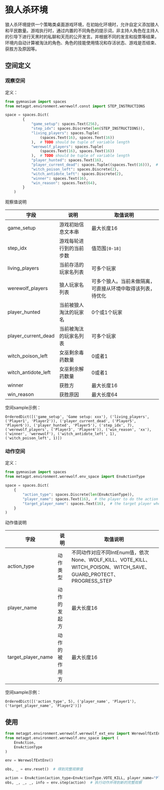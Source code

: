 # 狼人杀环境

狼人杀环境提供一个策略类桌面游戏环境，在初始化环境时，允许自定义添加狼人和平民数量。游戏执行时，通过内置的不同角色的提示词，非主持人角色在主持人的引导下进行天黑时的私聊和天亮的公开发言。并根据不同的发言和投票等结果，环境内自动计算被淘汰的角色、角色的技能使用情况和存活状态、游戏是否结束、获胜方及原因等。  

## 空间定义

### 观察空间

定义：  

```python
from gymnasium import spaces
from metagpt.environment.werewolf.const import STEP_INSTRUCTIONS

space = spaces.Dict(
        {
            "game_setup": spaces.Text(256),
            "step_idx": spaces.Discrete(len(STEP_INSTRUCTIONS)),
            "living_players": spaces.Tuple(
                (spaces.Text(16), spaces.Text(16))
            ),  # TODO should be tuple of variable length
            "werewolf_players": spaces.Tuple(
                (spaces.Text(16), spaces.Text(16))
            ),  # TODO should be tuple of variable length
            "player_hunted": spaces.Text(16),
            "player_current_dead": spaces.Tuple((spaces.Text(16))),  # TODO should be tuple of variable length
            "witch_poison_left": spaces.Discrete(2),
            "witch_antidote_left": spaces.Discrete(2),
            "winner": spaces.Text(16),
            "win_reason": spaces.Text(64),
        }
    )
```

观察值说明  

| 字段       | 说明                   | 取值说明 |
| ---------- | ---------------------- | ------------ |
| game_setup | 游戏初始信息文本串     | 最大长度16          |
| step_idx   | 游戏每轮进行到的当前步数 | 值范围`[0-18]`   |
| living_players | 当前存活的玩家名列表 | 可多个玩家 |
| werewolf_players | 狼人玩家名列表  | 可多个狼人。当前未做隔离，可直接从环境中取得该列表，待优化 |
| player_hunted | 当前被狼人淘汰的玩家名 | 0个或1个玩家 |
| player_current_dead | 当前被淘汰的玩家名列表 | 可多个玩家 |
| witch_poison_left | 女巫剩余毒药数量 | 0或者1 |
| witch_antidote_left | 女巫剩余解药数量 | 0或者1 |
| winner | 获胜方 | 最大长度16 |
| win_reason | 获胜原因 | 最大长度64 |


空间sample示例：  
```
OrderedDict([('game_setup', 'Game setup: xxx'), ('living_players', ('Player1', 'Player2')), ('player_current_dead', ('Player5', 'Player6')), ('player_hunted', 'Player5'), ('step_idx', 7), ('werewolf_players', ('Player3', 'Player4')), ('win_reason', 'xx'), ('winner', 'werewolf'), ('witch_antidote_left', 1), ('witch_poison_left', 1)])
```

### 动作空间

定义：  

```python
from gymnasium import spaces
from metagpt.environment.werewolf.env_space import EnvActionType

space = spaces.Dict(
    {
        "action_type": spaces.Discrete(len(EnvActionType)),
        "player_name": spaces.Text(16),  # the player to do the action
        "target_player_name": spaces.Text(16),  # the target player who take the action
    }
)
```

动作值说明  

| 字段        | 说明                                | 取值说明                                                                                                     |
| ----------- | ----------------------------------- | ------------------------------------------------------------------------------------------------------------ |
| action_type | 动作类型                            | 不同动作对应不同IntEnum值，依次None、WOLF_KILL、VOTE_KILL、WITCH_POISON、WITCH_SAVE、GUARD_PROTECT、PROGRESS_STEP |
| player_name       | 动作的发起方                  | 最大长度16                                                                                                    |
| target_player_name | 动作的被作用方               | 最大长度16                                                                                                    |

空间sample示例：  

```
OrderedDict([('action_type', 5), ('player_name', 'Player1'), ('target_player_name', 'Player2')])
```

## 使用

```python
from metagpt.environment.werewolf.werewolf_ext_env import WerewolfExtEnv
from metagpt.environment.werewolf.env_space import (
    EnvAction,
    EnvActionType
)

env = WerewolfExtEnv()

obs, _ = env.reset()  # 得到完整观察值

action = EnvAction(action_type=EnvActionType.VOTE_KILL, player_name="Player1", target_player_name="Player2")  # 初始化一组动作值，`Player1`票死`Player2`
obs, _, _, _, info = env.step(action)  # 执行动作并得到新的完整观察
```
